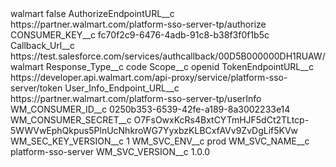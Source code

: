 <?xml version="1.0" encoding="UTF-8"?>
<CustomMetadata xmlns="http://soap.sforce.com/2006/04/metadata" xmlns:xsi="http://www.w3.org/2001/XMLSchema-instance" xmlns:xsd="http://www.w3.org/2001/XMLSchema">
    <label>walmart</label>
    <protected>false</protected>
    <values>
        <field>AuthorizeEndpointURL__c</field>
        <value xsi:type="xsd:string">https://partner.walmart.com/platform-sso-server-tp/authorize</value>
    </values>
    <values>
        <field>CONSUMER_KEY__c</field>
        <value xsi:type="xsd:string">fc70f2c9-6476-4adb-91c8-b38f3f0f1b5c</value>
    </values>
    <values>
        <field>Callback_Url__c</field>
        <value xsi:type="xsd:string">https://test.salesforce.com/services/authcallback/00D5B000000DH1RUAW/walmart</value>
    </values>
    <values>
        <field>Response_Type__c</field>
        <value xsi:type="xsd:string">code</value>
    </values>
    <values>
        <field>Scope__c</field>
        <value xsi:type="xsd:string">openid</value>
    </values>
    <values>
        <field>TokenEndpointURL__c</field>
        <value xsi:type="xsd:string">https://developer.api.walmart.com/api-proxy/service/platform-sso-server/token</value>
    </values>
    <values>
        <field>User_Info_Endpoint_URL__c</field>
        <value xsi:type="xsd:string">https://partner.walmart.com/platform-sso-server-tp/userInfo</value>
    </values>
    <values>
        <field>WM_CONSUMER_ID__c</field>
        <value xsi:type="xsd:string">0250b353-6539-42fe-a189-8a3002233e14</value>
    </values>
    <values>
        <field>WM_CONSUMER_SECRET__c</field>
        <value xsi:type="xsd:string">O7FsOwxKcRs4BxtCYTmHJF5dCt2TLtcp-5WWVwEphQkpus5PlnUcNhkroWG7YyxbzKLBCxfAVv9ZvDgLif5KVw</value>
    </values>
    <values>
        <field>WM_SEC_KEY_VERSION__c</field>
        <value xsi:type="xsd:string">1</value>
    </values>
    <values>
        <field>WM_SVC_ENV__c</field>
        <value xsi:type="xsd:string">prod</value>
    </values>
    <values>
        <field>WM_SVC_NAME__c</field>
        <value xsi:type="xsd:string">platform-sso-server</value>
    </values>
    <values>
        <field>WM_SVC_VERSION__c</field>
        <value xsi:type="xsd:string">1.0.0</value>
    </values>
</CustomMetadata>
